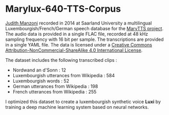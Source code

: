 # Marylux-640-TTS-Corpus

[Judith Manzoni](https://www.uni-trier.de/universitaet/fachbereiche-faecher/fachbereich-ii/faecher/phonetik/personal/dr-judith-manzoni) recorded in 2014 at Saarland University a multilingual Luxembourgish/French/German speech database for the [MaryTTS project](https://github.com/marytts). The audio data is provided in a single FLAC file, recorded at 48 kHz sampling frequency with 16 bit per sample. The transcriptions are provided in a single YAML file. The data is licensed under a [Creative Commons Attribution-NonCommercial-ShareAlike 4.0 International License](https://creativecommons.org/licenses/by-nc-sa/4.0/).

The dataset includes the following transcribed clips :
* Nordwand an d'Sonn : 12
* Luxembourgish utterances from Wikipedia : 584
* Luxembourgish words : 52
* German utterances from Wikipedia : 198
* French utterances from Wikipedia : 255

I optimized this dataset to create a luxembourgish synthetic voice **Luxi** by  training a deep machine learning system based on neural networks. 
